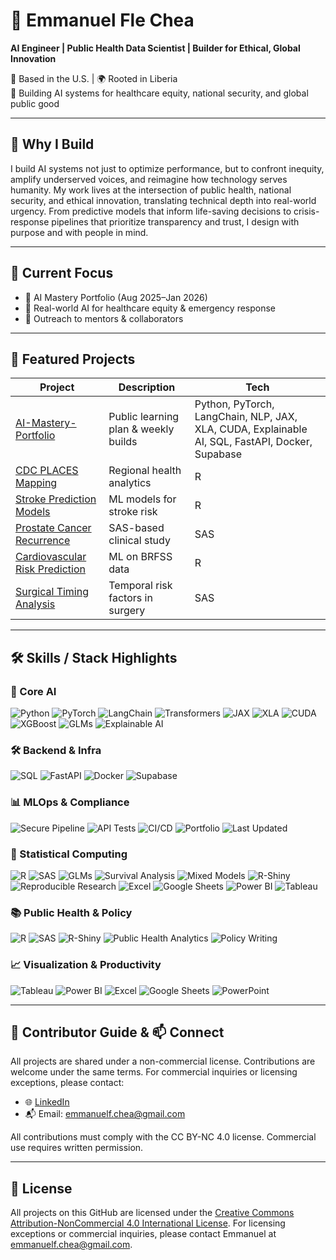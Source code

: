 # 👋 Emmanuel Fle Chea

**AI Engineer | Public Health Data Scientist | Builder for Ethical, Global Innovation**

📍 Based in the U.S. | 🌍 Rooted in Liberia  
🎯 Building AI systems for healthcare equity, national security, and global public good

---

## 🧭 Why I Build

I build AI systems not just to optimize performance, but to confront inequity, amplify underserved voices, and reimagine how technology serves humanity. My work lives at the intersection of public health, national security, and ethical innovation, translating technical depth into real-world urgency. From predictive models that inform life-saving decisions to crisis-response pipelines that prioritize transparency and trust, I design with purpose and with people in mind.

---

## 🔧 Current Focus

- 🧠 AI Mastery Portfolio (Aug 2025–Jan 2026)  
- 🏥 Real-world AI for healthcare equity & emergency response  
- 📢 Outreach to mentors & collaborators  

---

## 📌 Featured Projects

| Project | Description | Tech |
|--------|-------------|------|
| [AI-Mastery-Portfolio](https://github.com/efchea1/AI-Mastery-Portfolio) | Public learning plan & weekly builds | Python, PyTorch, LangChain, NLP, JAX, XLA, CUDA, Explainable AI, SQL, FastAPI, Docker, Supabase |
| [CDC PLACES Mapping](https://github.com/efchea1/Analytic_Project_Regional-Health-Mapping-Harnessing-CDC-PLACES-Data-for-Minnesota-Community-Health-) | Regional health analytics | R |
| [Stroke Prediction Models](https://github.com/efchea1/Build-and-deploy-stroke-prediction-models-using-R) | ML models for stroke risk | R |
| [Prostate Cancer Recurrence](https://github.com/efchea1/Evaluation-of-RBC-Storage-Duration-on-Prostate-Cancer-Recurrence-Post-Prostatectomy) | SAS-based clinical study | SAS |
| [Cardiovascular Risk Prediction](https://github.com/efchea1/Predictive-Analytics-for-Cardiovascular-Disease-Prevention) | ML on BRFSS data | R |
| [Surgical Timing Analysis](https://github.com/efchea1/Temporal-Dynamics-of-Surgical-Risk-An-Analysis-of-Timing-and-Outcomes-in-Elective-Surgery) | Temporal risk factors in surgery | SAS |

---

## 🛠️ Skills / Stack Highlights

### 🧠 Core AI  
![Python](https://img.shields.io/badge/Python-3.13-blue?logo=python) ![PyTorch](https://img.shields.io/badge/PyTorch-Framework-orange?logo=pytorch) ![LangChain](https://img.shields.io/badge/LangChain-LLM%20Framework-green) ![Transformers](https://img.shields.io/badge/NLP-Transformers-purple) ![JAX](https://img.shields.io/badge/JAX-ML%20Library-orange) ![XLA](https://img.shields.io/badge/XLA-Accelerated%20Linear%20Algebra-yellow) ![CUDA](https://img.shields.io/badge/CUDA-GPU%20Programming-green?logo=nvidia) ![XGBoost](https://img.shields.io/badge/XGBoost-Gradient%20Boosting-blue) ![GLMs](https://img.shields.io/badge/GLMs-Generalized%20Linear%20Models-lightblue) ![Explainable AI](https://img.shields.io/badge/Explainable%20AI-Model%20Transparency-yellowgreen)

### 🛠️ Backend & Infra  
![SQL](https://img.shields.io/badge/SQL-Postgres-blue?logo=postgresql) ![FastAPI](https://img.shields.io/badge/Backend%20AI%20APIs-FastAPI-blue) ![Docker](https://img.shields.io/badge/Docker-Ready-blue?logo=docker) ![Supabase](https://img.shields.io/badge/Supabase-Backend-lightgreen?logo=supabase)

### 📊 MLOps & Compliance  
![Secure Pipeline](https://img.shields.io/badge/Secure%20Pipeline-HIPAA%2FGDPR%20Ready-red) ![API Tests](https://img.shields.io/badge/API%20Tests-pytest-yellow) ![CI/CD](https://img.shields.io/badge/CI%2FCD-GitHub%20Actions-blue?logo=githubactions) ![Portfolio](https://img.shields.io/badge/Portfolio-Building-success) ![Last Updated](https://img.shields.io/github/last-commit/efchea1/AI-Mastery-Portfolio)

### 📐 Statistical Computing  
![R](https://img.shields.io/badge/R-Statistical%20Computing-blue?logo=r) ![SAS](https://img.shields.io/badge/SAS-Clinical%20Analytics-lightgray) ![GLMs](https://img.shields.io/badge/GLMs-Generalized%20Linear%20Models-lightblue) ![Survival Analysis](https://img.shields.io/badge/Survival%20Analysis-Cox%20Models%2C%20Kaplan--Meier-orange) ![Mixed Models](https://img.shields.io/badge/Mixed%20Models-LME%2C%20GLMMs-yellowgreen) ![R-Shiny](https://img.shields.io/badge/R%20Shiny-Interactive%20Dashboards-purple) ![Reproducible Research](https://img.shields.io/badge/Reproducible%20Research-RMarkdown%2C%20Quarto-blueviolet) ![Excel](https://img.shields.io/badge/Excel-Data%20Analysis-green?logo=microsoft-excel) ![Google Sheets](https://img.shields.io/badge/Google%20Sheets-Collaborative%20Spreadsheets-lightgreen?logo=google-sheets) ![Power BI](https://img.shields.io/badge/Power%20BI-Business%20Intelligence-yellow?logo=powerbi) ![Tableau](https://img.shields.io/badge/Tableau-Data%20Viz-blue?logo=tableau)

### 📚 Public Health & Policy  
![R](https://img.shields.io/badge/R-Statistical%20Computing-blue?logo=r) ![SAS](https://img.shields.io/badge/SAS-Clinical%20Analytics-lightgray) ![R-Shiny](https://img.shields.io/badge/R%20Shiny-Interactive%20Dashboards-purple) ![Public Health Analytics](https://img.shields.io/badge/Public%20Health%20Analytics-Equity%20Focused-green) ![Policy Writing](https://img.shields.io/badge/Policy%20Writing-Advocacy%20Driven-orange)

### 📈 Visualization & Productivity  
![Tableau](https://img.shields.io/badge/Tableau-Data%20Viz-blue?logo=tableau) ![Power BI](https://img.shields.io/badge/Power%20BI-Business%20Intelligence-yellow?logo=powerbi) ![Excel](https://img.shields.io/badge/Excel-Data%20Analysis-green?logo=microsoft-excel) ![Google Sheets](https://img.shields.io/badge/Google%20Sheets-Collaborative%20Spreadsheets-lightgreen?logo=google-sheets) ![PowerPoint](https://img.shields.io/badge/PowerPoint-Strategic%20Comms-orange?logo=microsoft-powerpoint)

---

## 🤝 Contributor Guide & 📫 Connect

All projects are shared under a non-commercial license. Contributions are welcome under the same terms. For commercial inquiries or licensing exceptions, please contact:
- 🌐 [LinkedIn](https://www.linkedin.com/in/emmanuel-fle-chea)  
- 📬 Email: emmanuelf.chea@gmail.com

All contributions must comply with the CC BY-NC 4.0 license. Commercial use requires written permission.

----

## 📄 License

All projects on this GitHub are licensed under the [Creative Commons Attribution-NonCommercial 4.0 International License](https://creativecommons.org/licenses/by-nc/4.0/). For licensing exceptions or commercial inquiries, please contact Emmanuel at emmanuelf.chea@gmail.com.
